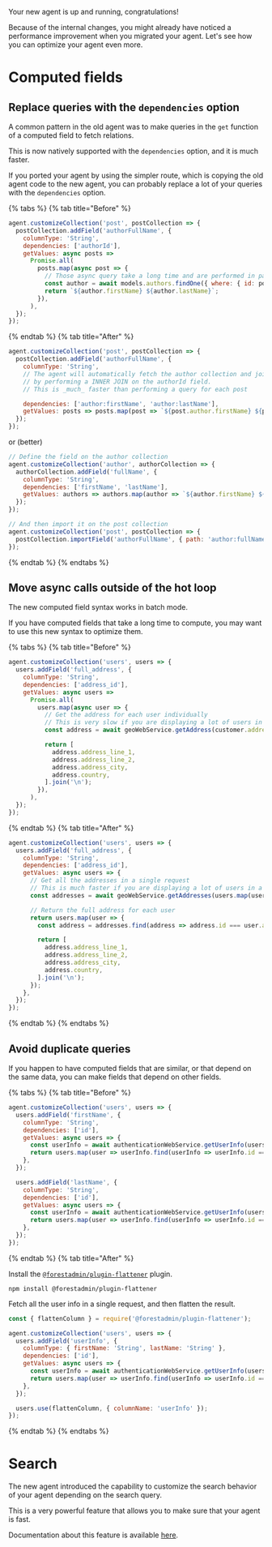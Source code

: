 Your new agent is up and running, congratulations!

Because of the internal changes, you might already have noticed a performance improvement when you migrated your agent.
Let's see how you can optimize your agent even more.

# Computed fields

## Replace queries with the `dependencies` option

A common pattern in the old agent was to make queries in the `get` function of a computed field to fetch relations.

This is now natively supported with the `dependencies` option, and it is much faster.

If you ported your agent by using the simpler route, which is copying the old agent code to the new agent, you can probably replace a lot of your queries with the `dependencies` option.

{% tabs %} {% tab title="Before" %}

```javascript
agent.customizeCollection('post', postCollection => {
  postCollection.addField('authorFullName', {
    columnType: 'String',
    dependencies: ['authorId'],
    getValues: async posts =>
      Promise.all(
        posts.map(async post => {
          // Those async query take a long time and are performed in parallel with the other queries
          const author = await models.authors.findOne({ where: { id: post.authorId } });
          return `${author.firstName} ${author.lastName}`;
        }),
      ),
  });
});
```

{% endtab %} {% tab title="After" %}

```javascript
agent.customizeCollection('post', postCollection => {
  postCollection.addField('authorFullName', {
    columnType: 'String',
    // The agent will automatically fetch the author collection and join it with the post collection
    // by performing a INNER JOIN on the authorId field.
    // This is _much_ faster than performing a query for each post

    dependencies: ['author:firstName', 'author:lastName'],
    getValues: posts => posts.map(post => `${post.author.firstName} ${post.author.lastName}`),
  });
});
```

or (better)

```javascript
// Define the field on the author collection
agent.customizeCollection('author', authorCollection => {
  authorCollection.addField('fullName', {
    columnType: 'String',
    dependencies: ['firstName', 'lastName'],
    getValues: authors => authors.map(author => `${author.firstName} ${author.lastName}`),
  });
});

// And then import it on the post collection
agent.customizeCollection('post', postCollection => {
  postCollection.importField('authorFullName', { path: 'author:fullName' });
});
```

{% endtab %} {% endtabs %}

## Move async calls outside of the hot loop

The new computed field syntax works in batch mode.

If you have computed fields that take a long time to compute, you may want to use this new syntax to optimize them.

{% tabs %} {% tab title="Before" %}

```javascript
agent.customizeCollection('users', users => {
  users.addField('full_address', {
    columnType: 'String',
    dependencies: ['address_id'],
    getValues: async users =>
      Promise.all(
        users.map(async user => {
          // Get the address for each user individually
          // This is very slow if you are displaying a lot of users in a table
          const address = await geoWebService.getAddress(customer.address_id);

          return [
            address.address_line_1,
            address.address_line_2,
            address.address_city,
            address.country,
          ].join('\n');
        }),
      ),
  });
});
```

{% endtab %} {% tab title="After" %}

```javascript
agent.customizeCollection('users', users => {
  users.addField('full_address', {
    columnType: 'String',
    dependencies: ['address_id'],
    getValues: async users => {
      // Get all the addresses in a single request
      // This is much faster if you are displaying a lot of users in a table
      const addresses = await geoWebService.getAddresses(users.map(user => user.address_id));

      // Return the full address for each user
      return users.map(user => {
        const address = addresses.find(address => address.id === user.address_id);

        return [
          address.address_line_1,
          address.address_line_2,
          address.address_city,
          address.country,
        ].join('\n');
      });
    },
  });
});
```

{% endtab %} {% endtabs %}

## Avoid duplicate queries

If you happen to have computed fields that are similar, or that depend on the same data, you can make fields that depend on other fields.

{% tabs %} {% tab title="Before" %}

```javascript
agent.customizeCollection('users', users => {
  users.addField('firstName', {
    columnType: 'String',
    dependencies: ['id'],
    getValues: async users => {
      const userInfo = await authenticationWebService.getUserInfo(users.map(user => user.id));
      return users.map(user => userInfo.find(userInfo => userInfo.id === user.id).firstName);
    },
  });

  users.addField('lastName', {
    columnType: 'String',
    dependencies: ['id'],
    getValues: async users => {
      const userInfo = await authenticationWebService.getUserInfo(users.map(user => user.id));
      return users.map(user => userInfo.find(userInfo => userInfo.id === user.id).lastName);
    },
  });
});
```

{% endtab %} {% tab title="After" %}

Install the [`@forestadmin/plugin-flattener`](../../../agent-customization/plugins/provided/flattener.md) plugin.

```console
npm install @forestadmin/plugin-flattener
```

Fetch all the user info in a single request, and then flatten the result.

```javascript
const { flattenColumn } = require('@forestadmin/plugin-flattener');

agent.customizeCollection('users', users => {
  users.addField('userInfo', {
    columnType: { firstName: 'String', lastName: 'String' },
    dependencies: ['id'],
    getValues: async users => {
      const userInfo = await authenticationWebService.getUserInfo(users.map(user => user.id));
      return users.map(user => userInfo.find(userInfo => userInfo.id === user.id));
    },
  });

  users.use(flattenColumn, { columnName: 'userInfo' });
});
```

{% endtab %} {% endtabs %}

# Search

The new agent introduced the capability to customize the search behavior of your agent depending on the search query.

This is a very powerful feature that allows you to make sure that your agent is fast.

Documentation about this feature is available [here](../../../agent-customization/search.md#changing-searched-columns).
